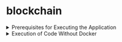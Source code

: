 # blockchain

<details><summary>Prerequisites for Executing the Application</summary>
<p>

### Metamask

     1.Install Metamask extension and create your wallet
     2.Get Ropsten Test Ether
     3.Update your account in .env file
       
### 

### Remix IDE
    
    1.Edit the name and symbol of token on line 166
  ```js
    constructor() {
        _name = "x20246935";
        _symbol = "DC";
        
        _mint(msg.sender, 1000000000000000000000000);
    }
```
    2.Compile and deploy DeployedContract.sol on Remix IDE
    3.Update the contract address in .env file
       
### 
  
### Infura

    1.Register and create a new project on infura.
    2.Update infura token for ropsten endpoint in .env file.
       
### 
 
</p>
</details>

<details><summary>Execution of Code Without Docker</summary>
<p>

### Install Dependencies

     1.Install Metamask extension and create your wallet
     2.Get Ropsten Test Ether
     3.Update your account in .env file
       
### 

### Remix IDE

    1.Compile and deploy DeployedContract.sol on Remix IDE
    2.Update the contract address in .env file
       
### 
  
### Infura

    1.Register and create a new project on infura.
    2.Update infura token for ropsten endpoint in .env file.
       
### 
 
</p>
</details>
